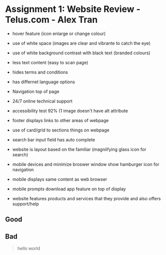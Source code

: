 # Assignment 1: Website Review - Telus.com - Alex Tran

- hover feature (icon enlarge or change colour)
- use of white space (images are clear and vibrante to catch the eye)
- use of white background contrast with black text (branded colours)
- less text content (easy to scan page)
- hides terms and conditions
- has differnet language options
- Navigation top of page 
- 24/7 online technical support

- accessibility test 92% (1 image doesn't have alt attribute
- footer displays links to other areas of webpage

- use of card/grid to sections things on webpage

- search bar input field has auto complete
- website is layout based on the familiar (magniifying glass icon for search) 

- mobile devices and minimize broswer window show hamburger icon for navigation
- mobile displays same content as web browser
- mobile prompts download app feature on top of display

- website features products and services that they provide and also offers support/help

## Good

## Bad

>hello world
